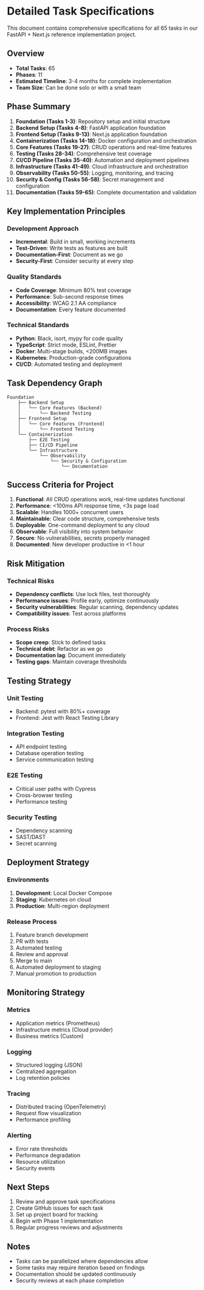 # Detailed Task Specifications

This document contains comprehensive specifications for all 65 tasks in our FastAPI + Next.js reference implementation project.

## Overview
- **Total Tasks**: 65
- **Phases**: 11
- **Estimated Timeline**: 3-4 months for complete implementation
- **Team Size**: Can be done solo or with a small team

## Phase Summary

1. **Foundation (Tasks 1-3)**: Repository setup and initial structure
2. **Backend Setup (Tasks 4-8)**: FastAPI application foundation
3. **Frontend Setup (Tasks 9-13)**: Next.js application foundation
4. **Containerization (Tasks 14-18)**: Docker configuration and orchestration
5. **Core Features (Tasks 19-27)**: CRUD operations and real-time features
6. **Testing (Tasks 28-34)**: Comprehensive test coverage
7. **CI/CD Pipeline (Tasks 35-40)**: Automation and deployment pipelines
8. **Infrastructure (Tasks 41-49)**: Cloud infrastructure and orchestration
9. **Observability (Tasks 50-55)**: Logging, monitoring, and tracing
10. **Security & Config (Tasks 56-58)**: Secret management and configuration
11. **Documentation (Tasks 59-65)**: Complete documentation and validation

## Key Implementation Principles

### Development Approach
- **Incremental**: Build in small, working increments
- **Test-Driven**: Write tests as features are built
- **Documentation-First**: Document as we go
- **Security-First**: Consider security at every step

### Quality Standards
- **Code Coverage**: Minimum 80% test coverage
- **Performance**: Sub-second response times
- **Accessibility**: WCAG 2.1 AA compliance
- **Documentation**: Every feature documented

### Technical Standards
- **Python**: Black, isort, mypy for code quality
- **TypeScript**: Strict mode, ESLint, Prettier
- **Docker**: Multi-stage builds, <200MB images
- **Kubernetes**: Production-grade configurations
- **CI/CD**: Automated testing and deployment

## Task Dependency Graph

```
Foundation
    ├── Backend Setup
    │   └── Core Features (Backend)
    │       └── Backend Testing
    ├── Frontend Setup
    │   └── Core Features (Frontend)
    │       └── Frontend Testing
    └── Containerization
        ├── E2E Testing
        ├── CI/CD Pipeline
        └── Infrastructure
            └── Observability
                └── Security & Configuration
                    └── Documentation
```

## Success Criteria for Project

1. **Functional**: All CRUD operations work, real-time updates functional
2. **Performance**: <100ms API response time, <3s page load
3. **Scalable**: Handles 1000+ concurrent users
4. **Maintainable**: Clear code structure, comprehensive tests
5. **Deployable**: One-command deployment to any cloud
6. **Observable**: Full visibility into system behavior
7. **Secure**: No vulnerabilities, secrets properly managed
8. **Documented**: New developer productive in <1 hour

## Risk Mitigation

### Technical Risks
- **Dependency conflicts**: Use lock files, test thoroughly
- **Performance issues**: Profile early, optimize continuously
- **Security vulnerabilities**: Regular scanning, dependency updates
- **Compatibility issues**: Test across platforms

### Process Risks
- **Scope creep**: Stick to defined tasks
- **Technical debt**: Refactor as we go
- **Documentation lag**: Document immediately
- **Testing gaps**: Maintain coverage thresholds

## Testing Strategy

### Unit Testing
- Backend: pytest with 80%+ coverage
- Frontend: Jest with React Testing Library

### Integration Testing
- API endpoint testing
- Database operation testing
- Service communication testing

### E2E Testing
- Critical user paths with Cypress
- Cross-browser testing
- Performance testing

### Security Testing
- Dependency scanning
- SAST/DAST
- Secret scanning

## Deployment Strategy

### Environments
1. **Development**: Local Docker Compose
2. **Staging**: Kubernetes on cloud
3. **Production**: Multi-region deployment

### Release Process
1. Feature branch development
2. PR with tests
3. Automated testing
4. Review and approval
5. Merge to main
6. Automated deployment to staging
7. Manual promotion to production

## Monitoring Strategy

### Metrics
- Application metrics (Prometheus)
- Infrastructure metrics (Cloud provider)
- Business metrics (Custom)

### Logging
- Structured logging (JSON)
- Centralized aggregation
- Log retention policies

### Tracing
- Distributed tracing (OpenTelemetry)
- Request flow visualization
- Performance profiling

### Alerting
- Error rate thresholds
- Performance degradation
- Resource utilization
- Security events

## Next Steps

1. Review and approve task specifications
2. Create GitHub issues for each task
3. Set up project board for tracking
4. Begin with Phase 1 implementation
5. Regular progress reviews and adjustments

## Notes

- Tasks can be parallelized where dependencies allow
- Some tasks may require iteration based on findings
- Documentation should be updated continuously
- Security reviews at each phase completion